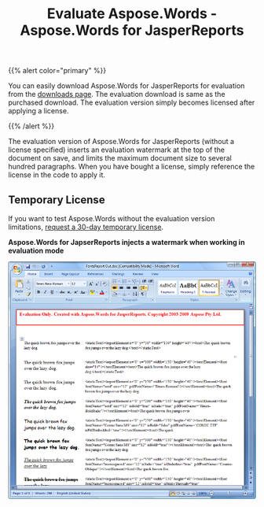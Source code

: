 ﻿---
title: Evaluate Aspose.Words - Aspose.Words for JasperReports
articleTitle: Evaluate Aspose.Words
linktitle: Evaluate Aspose.Words
description: "The evaluation version of Aspose.Words for JasperReports (without a license specified) inserts an evaluation watermark at the top of the document on save."
type: docs
weight: 120
url: /jasperreports/evaluate-aspose-words/
---

{{% alert color="primary" %}} 

You can easily download Aspose.Words for JasperReports for evaluation from the [downloads page](https://downloads.aspose.com/words/jasperreports). The evaluation download is same as the purchased download. The evaluation version simply becomes licensed after applying a license.

{{% /alert %}} 

The evaluation version of Aspose.Words for JasperReports (without a license specified) inserts an evaluation watermark at the top of the document on save, and limits the maximum document size to several hundred paragraphs. When you have bought a license, simply reference the license in the code to apply it.

## Temporary License

If you want to test Aspose.Words without the evaluation version limitations, [request a 30-day temporary license](https://purchase.aspose.com/temporary-license).

**Aspose.Words for JapserReports injects a watermark when working in evaluation mode**

![todo:image_alt_text](evaluate-aspose-words-1.png)
